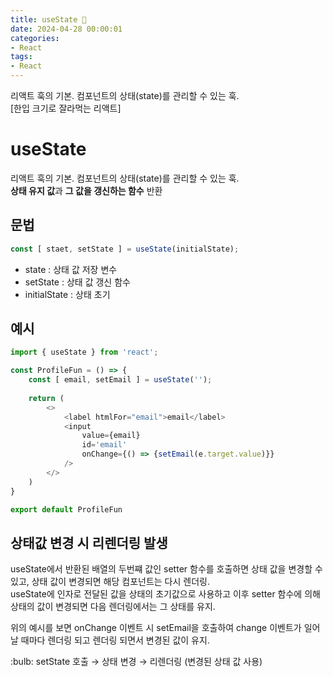 ```yaml
---
title: useState 💾
date: 2024-04-28 00:00:01
categories:
- React
tags:
- React
---
```


리액트 훅의 기본. 컴포넌트의 상태(state)를 관리할 수 있는 훅.<br/>
[한입 크기로 잘라먹는 리액트]

# useState 
리액트 훅의 기본. 컴포넌트의 상태(state)를 관리할 수 있는 훅.<br/>
**상태 유지 값**과 **그 값을 갱신하는 함수** 반환

## 문법
```javascript
const [ staet, setState ] = useState(initialState);
```
- state : 상태 값 저장 변수
- setState : 상태 값 갱신 함수
- initialState : 상태 초기

## 예시
```javascript
import { useState } from 'react';

const ProfileFun = () => {
    const [ email, setEmail ] = useState('');
    
    return (
        <>
            <label htmlFor="email">email</label>
            <input
                value={email}
                id='email'
                onChange={() => {setEmail(e.target.value)}}
            />
        </>
    )
}

export default ProfileFun
```

## 상태값 변경 시 리렌더링 발생
useState에서 반환된 배열의 두번쨰 값인 setter 함수를 호출하면 상태 값을 변경할 수 있고, 상태 값이 변경되면 해당 컴포넌트는 다시 렌더링.<br/>
useState에 인자로 전달된 값을 상태의 초기값으로 사용하고 이후 setter 함수에 의해 상태의 값이 변경되면 다음 렌더링에서는 그 상태를 유지.

위의 예시를 보면 onChange 이벤트 시 setEmail을 호출하여 change 이벤트가 일어날 때마다 렌더링 되고 렌더링 되면서 변경된 값이 유지.

<div class="callout">
    <span>:bulb:</span>
    setState 호출 → 상태 변경 → 리렌더링 (변경된 상태 값 사용)
</div>
<br/>
